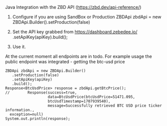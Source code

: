 Java Integration with the ZBD API (https://zbd.dev/api-reference/)

1) Configure if you are using SandBox or Production
   ZBDApi zbdApi = new ZBDApi.Builder().setProduction(false)

2) Set the API key grabbed from https://dashboard.zebedee.io/ .setApiKey(apiKey).build();

3) Use it.

At the current moment all endpoints are in todo. For example usage the public endpoint was integrated - getting the
btc-usd price

```
ZBDApi zbdApi = new ZBDApi.Builder()
   .setProduction(false)
   .setApiKey(apiKey)
   .build(); 
Response<BtcUsdPrice> response = zbdApi.getBtcPrice();
//        Response(success=true, 
                   data=BtcUsdPrice(btcUsdPrice=51471.095,
                   btcUsdTimestamp=1707939540), 
                   message=Successfully retrieved BTC USD price ticker information.,
  exception=null)
System.out.println(response);
```